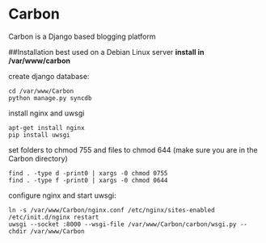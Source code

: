 Carbon
=========

Carbon is a Django based blogging platform

##Installation
best used on a Debian Linux server
**install in /var/www/carbon**

create django database:
```
cd /var/www/Carbon
python manage.py syncdb
```

install nginx and uwsgi
```
apt-get install nginx
pip install uwsgi
```

set folders to chmod 755 and files to chmod 644 (make sure you are in the Carbon directory)
```
find . -type d -print0 | xargs -0 chmod 0755
find . -type f -print0 | xargs -0 chmod 0644
```

configure nginx and start uwsgi:
```
ln -s /var/www/Carbon/nginx.conf /etc/nginx/sites-enabled
/etc/init.d/nginx restart
uwsgi --socket :8000 --wsgi-file /var/www/Carbon/carbon/wsgi.py --chdir /var/www/Carbon
```
